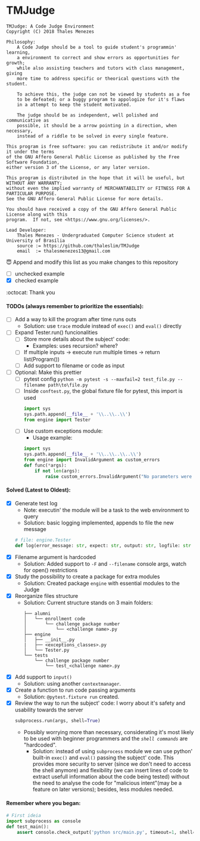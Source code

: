 # TMJudge

    TMJudge: A Code Judge Environment
    Copyright (C) 2018 Thales Menezes

    Philosophy:
        A Code Judge should be a tool to guide student's programmin' learning,
        a environment to correct and show errors as opportunities for growth;
        while also assisting teachers and tutors with class management, giving
        more time to address specific or theorical questions with the student.

        To achieve this, the judge can not be viewed by students as a foe
        to be defeated; or a buggy program to appologize for it's flaws
        in a attempt to keep the student motivated.
        
        The judge should be as independent, well polished and communicative as
        possible, it should be a arrow pointing in a direction, when necessary,
        instead of a riddle to be solved in every single feature.

    This program is free software: you can redistribute it and/or modify it under the terms
    of the GNU Affero General Public License as published by the Free Software Foundation,
    either version 3 of the License, or any later version.

    This program is distributed in the hope that it will be useful, but WITHOUT ANY WARRANTY;
    without even the implied warranty of MERCHANTABILITY or FITNESS FOR A PARTICULAR PURPOSE.
    See the GNU Affero General Public License for more details.

    You should have received a copy of the GNU Affero General Public License along with this
    program.  If not, see <https://www.gnu.org/licenses/>.

    Lead Developer:
        Thales Menezes - Undergraduated Computer Science student at University of Brasília
        source := https://github.com/thaleslim/TMJudge
        email  := thalesmenezes13@gmail.com

:innocent: Append and modify this list as you make changes to this repository

- [ ] unchecked example
- [x] checked example

:octocat: Thank you  

#### TODOs (always remember to prioritize the essentials):
- [ ] Add a way to kill the program after time runs outs
    - Solution: use `trace` module instead of `exec()` and `eval()` directly
- [ ] Expand Tester.run() funcionalities
    - [ ] Store more details about the subject' code:
        - Examples: uses recursion? where?
    - [ ] If multiple inputs -> execute run multiple times -> return list(Program())
    - [ ] Add support to filename or code as input
    <!--
        Possible use to capture raised Exceptions from the students code
        caplog
        logging.LogRecord
        https://docs.pytest.org/en/latest/reference.html#caplog
      -->
- [ ] Optional: Make this prettier
    - [ ] pytest config `python -m pytest -s --maxfail=2 test_file.py --filename path\to\file.py`
    - [ ] Inside `conftest.py`, the global fixture file for pytest, this import is used
        ```python
        import sys
        sys.path.append(__file__ + '\\..\\..\\')
        from engine import Tester
        ```
    - [ ] Use custom exceptions module:
        - Usage example:
        ```python
        import sys
        sys.path.append(__file__ + '\\..\\..\\..\\')
        from engine import InvalidArgument as custom_errors
        def func(*args):
            if not len(args):
                raise custom_errors.InvalidArgument("No parameters were assigned", args)
        ```

#### Solved (Latest to Oldest):
- [x] Generate test log
    - Note: executin' the module will be a task to the web environment to query
    - Solution: basic logging implemented, appends to file the new message
    ```python
    # file: engine.Tester
    def log(error_message: str, expect: str, output: str, logfile: str = "log.txt", sep: str = "\r\n¤»Judge«¤\r\n"):
    ```
- [x] Filename argument is hardcoded
    - Solution: Added support to `-F` and `--filename` console args, watch for open() restrictions
- [x] Study the possibility to create a package for extra modules
    - Solution: Created package `engine` with essential modules to the Judge
- [x] Reorganize files structure
    - Solution: Current structure stands on 3 main folders:
        ```
        ├── alumni
        │   └── enrollment code
        │       └── challenge package number
        │           └── <challenge name>.py
        ├── engine
        │   ├── __init__.py
        |   ├── <exceptions_classes>.py
        │   └── Tester.py
        └── tests
            └── challenge package number
                └── test_<challenge name>.py
        ```
- [x] Add support to `input()`
    - Solution: using another `contextmanager`.
- [x] Create a function to run code passing arguments
    - Solution: `@pytest.fixture run` created.
- [x] Review the way to run the subject' code: I worry about it's safety and usability towards the server 
    ```python
    subprocess.run(args, shell=True)
    ```
    - Possibly worrying more than necessary, considerating it's most likely to be used with beginner programmers and the _`shell commands`_ are "hardcoded".
        - Solution: instead of using `subprocess` module we can use python' built-in `exec()` and `eval()` passing the subject' code. This provides more security to server (since we don't need to access the shell anymore) and flexibility (we can insert lines of code to extract usefull information about the code being tested) without the need to analyse the code for "malicious intent"(may be a feature on later versions); besides, less modules needed.

#### Remember where you began:
```python
# First ideia
import subprocess as console
def test_main():
    assert console.check_output('python src/main.py', timeout=1, shell=True).decode('utf-8') == 'hello'
```